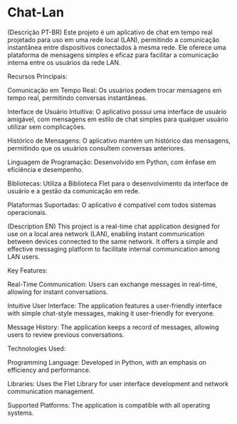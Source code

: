 # Chat-Lan

(Descrição PT-BR)
Este projeto é um aplicativo de chat em tempo real projetado para uso em uma rede local (LAN), permitindo a comunicação instantânea entre dispositivos conectados à mesma rede. Ele oferece uma plataforma de mensagens simples e eficaz para facilitar a comunicação interna entre os usuários da rede LAN.

Recursos Principais:

Comunicação em Tempo Real: Os usuários podem trocar mensagens em tempo real, permitindo conversas instantâneas.

Interface de Usuário Intuitiva: O aplicativo possui uma interface de usuário amigável, com mensagens em estilo de chat simples para qualquer usuário utilizar sem complicações.

Histórico de Mensagens: O aplicativo mantém um histórico das mensagens, permitindo que os usuários consultem conversas anteriores.

Linguagem de Programação: Desenvolvido em Python, com ênfase em eficiência e desempenho.

Bibliotecas: Utiliza a Biblioteca Flet para o desenvolvimento da interface de usuário e a gestão da comunicação em rede.

Plataformas Suportadas: O aplicativo é compatível com todos sistemas operacionais.

(Description EN)
This project is a real-time chat application designed for use on a local area network (LAN), enabling instant communication between devices connected to the same network. 
It offers a simple and effective messaging platform to facilitate internal communication among LAN users.

Key Features:

Real-Time Communication: Users can exchange messages in real-time, allowing for instant conversations.

Intuitive User Interface: The application features a user-friendly interface with simple chat-style messages, making it user-friendly for everyone.

Message History: The application keeps a record of messages, allowing users to review previous conversations.

Technologies Used:

Programming Language: Developed in Python, with an emphasis on efficiency and performance.

Libraries: Uses the Flet Library for user interface development and network communication management.

Supported Platforms: The application is compatible with all operating systems.


